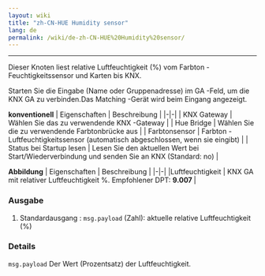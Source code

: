 ```yaml
---
layout: wiki
title: "zh-CN-HUE Humidity sensor"
lang: de
permalink: /wiki/de-zh-CN-HUE%20Humidity%20sensor/
---
```

---

<p> Dieser Knoten liest relative Luftfeuchtigkeit (%) vom Farbton -Feuchtigkeitssensor und Karten bis KNX.</p>

Starten Sie die Eingabe (Name oder Gruppenadresse) im GA -Feld, um die KNX GA zu verbinden.Das Matching -Gerät wird beim Eingang angezeigt.

**konventionell**
| Eigenschaften | Beschreibung |
|-|-|
| KNX Gateway | Wählen Sie das zu verwendende KNX -Gateway |
| Hue Bridge | Wählen Sie die zu verwendende Farbtonbrücke aus |
| Farbtonsensor | Farbton -Luftfeuchtigkeitssensor (automatisch abgeschlossen, wenn sie eingibt) |
| Status bei Startup lesen | Lesen Sie den aktuellen Wert bei Start/Wiederverbindung und senden Sie an KNX (Standard: no) |

**Abbildung**
| Eigenschaften | Beschreibung |
|-|-|
|Luftfeuchtigkeit | KNX GA mit relativer Luftfeuchtigkeit %. Empfohlener DPT: <b> 9.007 </b> |

### Ausgabe

1. Standardausgang
: `msg.payload` (Zahl): aktuelle relative Luftfeuchtigkeit (%)

### Details

`msg.payload` Der Wert (Prozentsatz) der Luftfeuchtigkeit.
